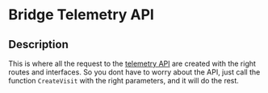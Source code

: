 # Bridge Telemetry API

## Description
This is where all the request to the [telemetry API](https://github.com/hcabel/hcabel-monorepo/tree/DEV/apps/backend/telemetry-api) are created with the right routes and interfaces.
So you dont have to worry about the API, just call the function `CreateVisit` with the right parameters, and it will do the rest.